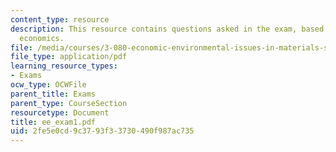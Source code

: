 ```yaml
---
content_type: resource
description: This resource contains questions asked in the exam, based on engineering
  economics.
file: /media/courses/3-080-economic-environmental-issues-in-materials-selection-fall-2005/2fe5e0cd9c3793f33730490f987ac735_ee_exam1.pdf
file_type: application/pdf
learning_resource_types:
- Exams
ocw_type: OCWFile
parent_title: Exams
parent_type: CourseSection
resourcetype: Document
title: ee_exam1.pdf
uid: 2fe5e0cd-9c37-93f3-3730-490f987ac735
---
```

